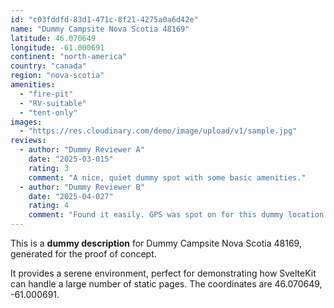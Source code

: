 ```yaml
---
id: "c03fddfd-83d1-471c-8f21-4275a0a6d42e"
name: "Dummy Campsite Nova Scotia 48169"
latitude: 46.070649
longitude: -61.000691
continent: "north-america"
country: "canada"
region: "nova-scotia"
amenities:
  - "fire-pit"
  - "RV-suitable"
  - "tent-only"
images:
  - "https://res.cloudinary.com/demo/image/upload/v1/sample.jpg"
reviews:
  - author: "Dummy Reviewer A"
    date: "2025-03-015"
    rating: 3
    comment: "A nice, quiet dummy spot with some basic amenities."
  - author: "Dummy Reviewer B"
    date: "2025-04-027"
    rating: 4
    comment: "Found it easily. GPS was spot on for this dummy location."
---
```


This is a **dummy description** for Dummy Campsite Nova Scotia 48169, generated for the proof of concept.

It provides a serene environment, perfect for demonstrating how SvelteKit can handle a large number of static pages. The coordinates are 46.070649, -61.000691.
